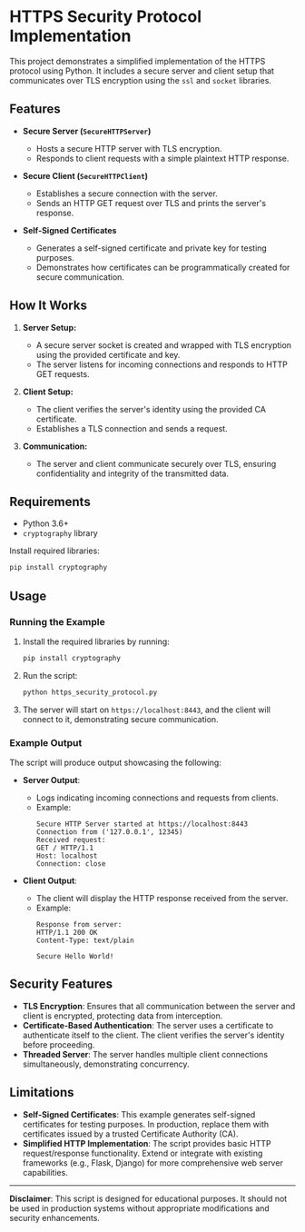 
# HTTPS Security Protocol Implementation

This project demonstrates a simplified implementation of the HTTPS protocol using Python. It includes a secure server and client setup that communicates over TLS encryption using the `ssl` and `socket` libraries.

## Features

- **Secure Server (`SecureHTTPServer`)**
  - Hosts a secure HTTP server with TLS encryption.
  - Responds to client requests with a simple plaintext HTTP response.

- **Secure Client (`SecureHTTPClient`)**
  - Establishes a secure connection with the server.
  - Sends an HTTP GET request over TLS and prints the server's response.

- **Self-Signed Certificates**
  - Generates a self-signed certificate and private key for testing purposes.
  - Demonstrates how certificates can be programmatically created for secure communication.

## How It Works

1. **Server Setup:**
   - A secure server socket is created and wrapped with TLS encryption using the provided certificate and key.
   - The server listens for incoming connections and responds to HTTP GET requests.

2. **Client Setup:**
   - The client verifies the server's identity using the provided CA certificate.
   - Establishes a TLS connection and sends a request.

3. **Communication:**
   - The server and client communicate securely over TLS, ensuring confidentiality and integrity of the transmitted data.

## Requirements

- Python 3.6+
- `cryptography` library

Install required libraries:

```bash
pip install cryptography
```

## Usage

### Running the Example

1. Install the required libraries by running:

   ```bash
   pip install cryptography
   ```

2. Run the script:

   ```bash
   python https_security_protocol.py
   ```

3. The server will start on `https://localhost:8443`, and the client will connect to it, demonstrating secure communication.

### Example Output

The script will produce output showcasing the following:
- **Server Output**:
  - Logs indicating incoming connections and requests from clients.
  - Example: 
    ```
    Secure HTTP Server started at https://localhost:8443
    Connection from ('127.0.0.1', 12345)
    Received request:
    GET / HTTP/1.1
    Host: localhost
    Connection: close
    ```

- **Client Output**:
  - The client will display the HTTP response received from the server.
  - Example:
    ```
    Response from server:
    HTTP/1.1 200 OK
    Content-Type: text/plain

    Secure Hello World!
    ```

## Security Features

- **TLS Encryption**: Ensures that all communication between the server and client is encrypted, protecting data from interception.
- **Certificate-Based Authentication**: The server uses a certificate to authenticate itself to the client. The client verifies the server's identity before proceeding.
- **Threaded Server**: The server handles multiple client connections simultaneously, demonstrating concurrency.

## Limitations

- **Self-Signed Certificates**: This example generates self-signed certificates for testing purposes. In production, replace them with certificates issued by a trusted Certificate Authority (CA).
- **Simplified HTTP Implementation**: The script provides basic HTTP request/response functionality. Extend or integrate with existing frameworks (e.g., Flask, Django) for more comprehensive web server capabilities.

---

**Disclaimer**: This script is designed for educational purposes. It should not be used in production systems without appropriate modifications and security enhancements.
